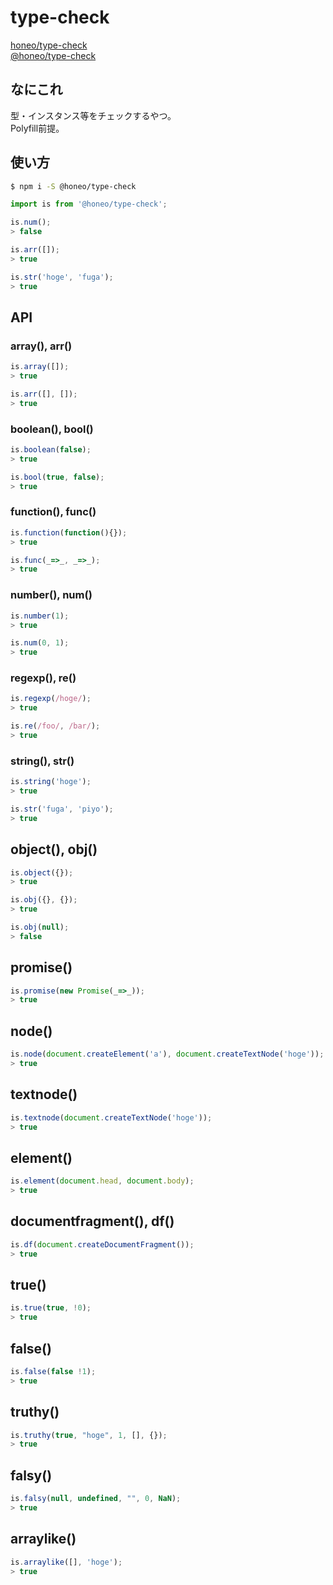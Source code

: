 # type-check
[honeo/type-check](https://github.com/honeo/type-check)    
[@honeo/type-check](https://www.npmjs.com/package/@honeo/type-check)

## なにこれ
型・インスタンス等をチェックするやつ。  
Polyfill前提。

## 使い方
```sh
$ npm i -S @honeo/type-check
```
```js
import is from '@honeo/type-check';

is.num();
> false

is.arr([]);
> true

is.str('hoge', 'fuga');
> true
```

## API
### array(), arr()
```js
is.array([]);
> true

is.arr([], []);
> true
```

### boolean(), bool()
```js
is.boolean(false);
> true

is.bool(true, false);
> true
```

### function(), func()
```js
is.function(function(){});
> true

is.func(_=>_, _=>_);
> true
```

### number(), num()
```js
is.number(1);
> true

is.num(0, 1);
> true
```

### regexp(), re()
```js
is.regexp(/hoge/);
> true

is.re(/foo/, /bar/);
> true
```

### string(), str()
```js
is.string('hoge');
> true

is.str('fuga', 'piyo');
> true
```

## object(), obj()
```js
is.object({});
> true

is.obj({}, {});
> true

is.obj(null);
> false
```

## promise()
```js
is.promise(new Promise(_=>_));
> true
```

## node()
```js
is.node(document.createElement('a'), document.createTextNode('hoge'));
> true
```

## textnode()
```js
is.textnode(document.createTextNode('hoge'));
> true
```

## element()
```js
is.element(document.head, document.body);
> true
```

## documentfragment(), df()
```js
is.df(document.createDocumentFragment());
> true
```

## true()
```js
is.true(true, !0);
> true
```

## false()
```js
is.false(false !1);
> true
```

## truthy()
```js
is.truthy(true, "hoge", 1, [], {});
> true
```

## falsy()
```js
is.falsy(null, undefined, "", 0, NaN);
> true
```

## arraylike()
```js
is.arraylike([], 'hoge');
> true
```
